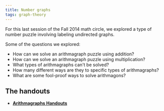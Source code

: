 ```yaml
---
title: Number graphs
tags: graph-theory
---
```


For this last session of the Fall 2014 math circle, we explored a type of number puzzle involving labeling undirected graphs.<!--more-->

Some of the questions we explored:
<ul>
<li>How can we solve an arithmagraph puzzle using addition?</li>
<li>How can we solve an arithmagraph puzzle using multiplication?</li>
<li>What types of arithmagraphs can't be solved?</li>
<li>How many different ways are they to specific types of arithmagraphs?</li>
<li>What are some fool-proof ways to solve arithmagons?</li>
</ul>

## The handouts
<ul>
<li><strong><a href="https://math.boisestate.edu/circle/wp-content/uploads/sites/10/2015/01/Arithmagraphs-Handouts.pdf">Arithmagraphs Handouts</a></strong></li>
</ul>
